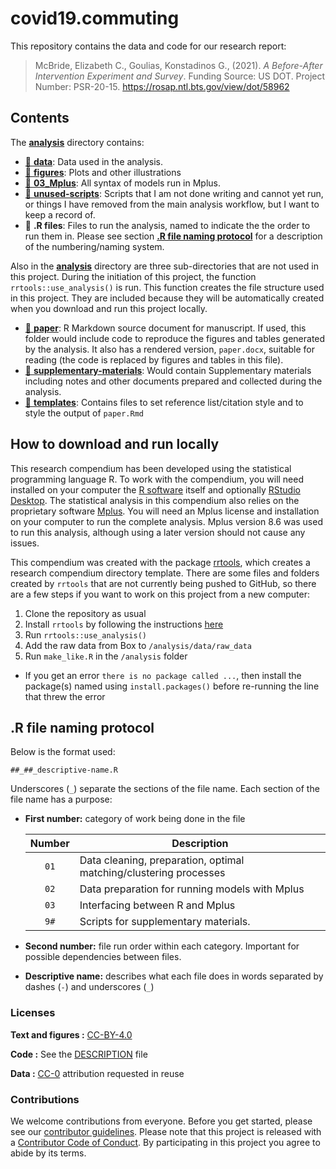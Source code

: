 
<!-- README.md is generated from README.Rmd. Please edit that file -->

# covid19.commuting

This repository contains the data and code for our research report:

> McBride, Elizabeth C., Goulias, Konstadinos G., (2021). *A
> Before-After Intervention Experiment and Survey*. Funding Source: US
> DOT. Project Number: PSR-20-15.
> <https://rosap.ntl.bts.gov/view/dot/58962>

## Contents

The [**analysis**](/analysis) directory contains:

-   [:file_folder: **data**](/analysis/data): Data used in the analysis.
-   [:file_folder: **figures**](/analysis/figures): Plots and other
    illustrations
-   [:file_folder: **03_Mplus**](/analysis/03_Mplus): All syntax of
    models run in Mplus.
-   [:file_folder: **unused-scripts**](/analysis/unused-scripts):
    Scripts that I am not done writing and cannot yet run, or things I
    have removed from the main analysis workflow, but I want to keep a
    record of.
-   :scroll: **.R files**: Files to run the analysis, named to indicate
    the the order to run them in. Please see section [**.R file naming
    protocol**](https://github.com/e-mcbride/covid19.commuting#r-file-naming-protocol)
    for a description of the numbering/naming system.

Also in the [**analysis**](/analysis) directory are three
sub-directories that are not used in this project. During the initiation
of this project, the function `rrtools::use_analysis()` is run. This
function creates the file structure used in this project. They are
included because they will be automatically created when you download
and run this project locally.

-   [:file_folder: **paper**](/analysis/paper): R Markdown source
    document for manuscript. If used, this folder would include code to
    reproduce the figures and tables generated by the analysis. It also
    has a rendered version, `paper.docx`, suitable for reading (the code
    is replaced by figures and tables in this file).
-   [:file_folder:
    **supplementary-materials**](/analysis/supplementary-materials):
    Would contain Supplementary materials including notes and other
    documents prepared and collected during the analysis.
-   [:file_folder: **templates**](/analysis/templates): Contains files
    to set reference list/citation style and to style the output of
    `paper.Rmd`

## How to download and run locally

This research compendium has been developed using the statistical
programming language R. To work with the compendium, you will need
installed on your computer the [R
software](https://cloud.r-project.org/) itself and optionally [RStudio
Desktop](https://rstudio.com/products/rstudio/download/). The
statistical analysis in this compendium also relies on the proprietary
software [Mplus](https://www.statmodel.com/). You will need an Mplus
license and installation on your computer to run the complete analysis.
Mplus version 8.6 was used to run this analysis, although using a later
version should not cause any issues.

This compendium was created with the package
[rrtools](https://github.com/benmarwick/rrtools), which creates a
research compendium directory template. There are some files and folders
created by `rrtools` that are not currently being pushed to GitHub, so
there are a few steps if you want to work on this project from a new
computer:

1.  Clone the repository as usual
2.  Install `rrtools` by following the instructions
    [here](https://github.com/benmarwick/rrtools)
3.  Run `rrtools::use_analysis()`
4.  Add the raw data from Box to `/analysis/data/raw_data`
5.  Run `make_like.R` in the `/analysis` folder

-   If you get an error `there is no package called ...`, then install
    the package(s) named using `install.packages()` before re-running
    the line that threw the error

## .R file naming protocol

Below is the format used:

    ##_##_descriptive-name.R

Underscores (`_`) separate the sections of the file name. Each section
of the file name has a purpose:

-   **First number:** category of work being done in the file

    | Number | Description                                                       |
    |:------:|-------------------------------------------------------------------|
    |  `01`  | Data cleaning, preparation, optimal matching/clustering processes |
    |  `02`  | Data preparation for running models with Mplus                    |
    |  `03`  | Interfacing between R and Mplus                                   |
    |  `9#`  | Scripts for supplementary materials.                              |

-   **Second number:** file run order within each category. Important
    for possible dependencies between files.

-   **Descriptive name:** describes what each file does in words
    separated by dashes (`-`) and underscores (`_`)

### Licenses

**Text and figures :**
[CC-BY-4.0](http://creativecommons.org/licenses/by/4.0/)

**Code :** See the [DESCRIPTION](DESCRIPTION) file

**Data :** [CC-0](http://creativecommons.org/publicdomain/zero/1.0/)
attribution requested in reuse

### Contributions

We welcome contributions from everyone. Before you get started, please
see our [contributor guidelines](CONTRIBUTING.md). Please note that this
project is released with a [Contributor Code of Conduct](CONDUCT.md). By
participating in this project you agree to abide by its terms.
